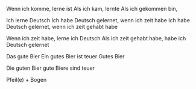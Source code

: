 Wenn ich komme, lerne ist
Als ich kam, lernte
Als ich gekommen bin, 

Ich lerne Deutsch 
Ich habe Deutsch gelernet, wenn ich zeit habe
Ich habe Deutsch gelernet, wenn ich zeit gehabt habe

Wenn ich zeit habe, lerne ich Deutsch
Als ich zeit gehabt habe, habe ich Deutsch gelernet


Das gute Bier 
Ein gutes Bier ist teuer
Gutes Bier

Die guten Bier
gute Biere sind teuer 

Pfeil(e) + Bogen

